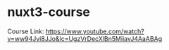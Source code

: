 # nuxt3-course

Course Link:
https://www.youtube.com/watch?v=ww94Jvi8JJo&lc=UgzVrDecXlBn5MiiavJ4AaABAg
